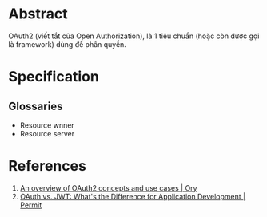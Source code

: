 ---
---

# Abstract

OAuth2 (viết tắt của Open Authorization), là 1 tiêu chuẩn (hoặc còn được gọi là framework) dùng để phân quyền.

# Specification

## Glossaries

- Resource wnner
- Resource server


# References
1. [An overview of OAuth2 concepts and use cases | Ory](https://www.ory.sh/docs/oauth2-oidc/overview/oauth2-concepts)
2. [OAuth vs. JWT: What's the Difference for Application Development | Permit](https://www.permit.io/blog/differences-between-oauth-vs-jwt)